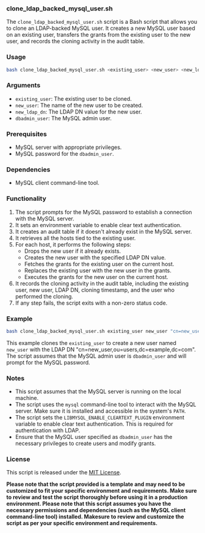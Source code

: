 ### clone_ldap_backed_mysql_user.sh

The `clone_ldap_backed_mysql_user.sh` script is a Bash script that allows you to clone an LDAP-backed MySQL user. It creates a new MySQL user based on an existing user, transfers the grants from the existing user to the new user, and records the cloning activity in the audit table.

### Usage

```bash
bash clone_ldap_backed_mysql_user.sh <existing_user> <new_user> <new_ldap_dn> <dbadmin_user>
```

### Arguments

- `existing_user`: The existing user to be cloned.
- `new_user`: The name of the new user to be created.
- `new_ldap_dn`: The LDAP DN value for the new user.
- `dbadmin_user`: The MySQL admin user.

### Prerequisites

- MySQL server with appropriate privileges.
- MySQL password for the `dbadmin_user`.

### Dependencies

- MySQL client command-line tool.

### Functionality

1. The script prompts for the MySQL password to establish a connection with the MySQL server.
2. It sets an environment variable to enable clear text authentication.
3. It creates an audit table if it doesn't already exist in the MySQL server.
4. It retrieves all the hosts tied to the existing user.
5. For each host, it performs the following steps:
   - Drops the new user if it already exists.
   - Creates the new user with the specified LDAP DN value.
   - Fetches the grants for the existing user on the current host.
   - Replaces the existing user with the new user in the grants.
   - Executes the grants for the new user on the current host.
6. It records the cloning activity in the audit table, including the existing user, new user, LDAP DN, cloning timestamp, and the user who performed the cloning.
7. If any step fails, the script exits with a non-zero status code.

### Example

```bash
bash clone_ldap_backed_mysql_user.sh existing_user new_user "cn=new_user,ou=users,dc=example,dc=com" dbadmin_user
```

This example clones the `existing_user` to create a new user named `new_user` with the LDAP DN "cn=new_user,ou=users,dc=example,dc=com". The script assumes that the MySQL admin user is `dbadmin_user` and will prompt for the MySQL password.

### Notes

- This script assumes that the MySQL server is running on the local machine.
- The script uses the `mysql` command-line tool to interact with the MySQL server. Make sure it is installed and accessible in the system's `PATH`.
- The script sets the `LIBMYSQL_ENABLE_CLEARTEXT_PLUGIN` environment variable to enable clear text authentication. This is required for authentication with LDAP.
- Ensure that the MySQL user specified as `dbadmin_user` has the necessary privileges to create users and modify grants.

### License

This script is released under the [MIT License](LICENSE).

**Please note that the script provided is a template and may need to be customized to fit your specific environment and requirements.
Make sure to review and test the script thoroughly before using it in a production environment.
Please note that this script assumes you have the necessary permissions and dependencies (such as the MySQL client command-line tool) installed.
Makesure to review and customize the script as per your specific environment and requirements.**
